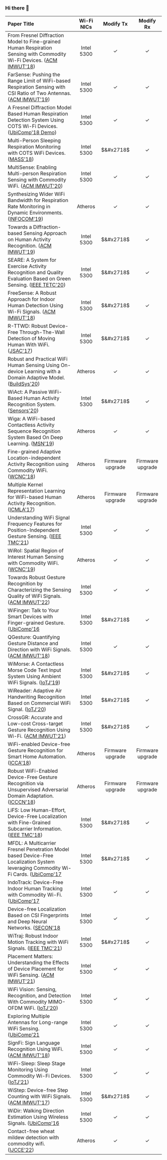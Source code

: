 ### Hi there 👋

<!--
**REHSense/REHSense** is a ✨ _special_ ✨ repository because its `README.md` (this file) appears on your GitHub profile.

Here are some ideas to get you started:

- 🔭 I’m currently working on ...
- 🌱 I’m currently learning ...
- 👯 I’m looking to collaborate on ...
- 🤔 I’m looking for help with ...
- 💬 Ask me about ...
- 📫 How to reach me: ...
- 😄 Pronouns: ...
- ⚡ Fun fact: ...
-->


| Paper Title | Wi-Fi NICs | Modify Tx | Modify Rx|
| :--- | :----: |  :---: | :----: |
| From Fresnel Diffraction Model to Fine-grained Human Respiration Sensing with Commodity Wi-Fi Devices. ([ACM IMWUT'18](https://dl.acm.org/doi/10.1145/3191785))  | Intel 5300       | $\checkmark$   |   $\checkmark$      |
| FarSense: Pushing the Range Limit of WiFi-based Respiration Sensing with CSI Ratio of Two Antennas. ([ACM IMWUT'19](https://dl.acm.org/doi/10.1145/3351279))  | Intel 5300    | $\checkmark$      | $\checkmark$  |
|A Fresnel Diffraction Model Based Human Respiration Detection System Using COTS Wi-Fi Devices. ([UbiComp'18 Demo](https://dl.acm.org/doi/10.1145/3267305.3267561))|Intel 5300|$\checkmark$|$\checkmark$|
|Multi-Person Sleeping Respiration Monitoring with COTS WiFi Devices. ([MASS'18](https://ieeexplore.ieee.org/document/8567539))|Intel 5300|$&#x2718$|$\checkmark$|
|MultiSense: Enabling Multi-person Respiration Sensing with Commodity WiFi. ([ACM IMWUT'20](https://dl.acm.org/doi/10.1145/3411816))|Intel 5300|$\checkmark$|$\checkmark$|
|Synthesizing Wider WiFi Bandwidth for Respiration Rate Monitoring in Dynamic Environments. ([INFOCOM'19](https://ieeexplore.ieee.org/document/8737553))| Atheros|$\checkmark$|$\checkmark$|
|Towards a Diffraction-based Sensing Approach on Human Activity Recognition. ([ACM IMWUT'19](https://dl.acm.org/doi/10.1145/3314420))|Intel 5300|$&#x2718$|$\checkmark$|
|SEARE: A System for Exercise Activity Recognition and Quality Evaluation Based on Green Sensing. ([IEEE TETC'20](https://ieeexplore.ieee.org/document/8247258))|Intel 5300|$&#x2718$|$\checkmark$|
|FreeSense: A Robust Approach for Indoor Human Detection Using Wi-Fi Signals. ([ACM IMWUT'18](https://dl.acm.org/doi/pdf/10.1145/3264953))|Intel 5300|$&#x2718$|$\checkmark$|
|R-TTWD: Robust Device-Free Through-The-Wall Detection of Moving Human With WiFi. ([JSAC'17](https://ieeexplore.ieee.org/document/7874163))|Intel 5300|$&#x2718$|$\checkmark$|
|Robust and Practical WiFi Human Sensing Using On-device Learning with a Domain Adaptive Model. ([BuildSys'20](https://dl.acm.org/doi/10.1145/3408308.3427983))|Atheros|$\checkmark$|$\checkmark$|
|WiAct: A Passive WiFi-Based Human Activity Recognition System. ([Sensors'20](https://ieeexplore.ieee.org/stamp/stamp.jsp?arnumber=8820006))|Intel 5300|$&#x2718$|$\checkmark$|
|Wiga: A WiFi-based Contactless Activity Sequence Recognition System Based On Deep Learning. ([MSN'19](https://ieeexplore.ieee.org/document/9066065))|Atheros|$\checkmark$|$\checkmark$|
|Fine-grained Adaptive Location-independent Activity Recognition using Commodity WiFi. ([WCNC'18](https://ieeexplore.ieee.org/abstract/document/8377133))|Atheros|Firmware upgrade|Firmware upgrade|
|Multiple Kernel Representation Learning for WiFi-based Human Activity Recognition. ([ICMLA'17](https://ieeexplore.ieee.org/abstract/document/8260644))|Atheros|Firmware upgrade|Firmware upgrade|
|Understanding WiFi Signal Frequency Features for Position-Independent Gesture Sensing. ([IEEE TMC'21](https://ieeexplore.ieee.org/document/9366929))|Intel 5300|$\checkmark$|$\checkmark$|
|WiRoI: Spatial Region of Interest Human Sensing with Commodity WiFi. ([WCNC'19](https://ieeexplore.ieee.org/abstract/document/8886099))|Atheros|$\checkmark$|$\checkmark$|
|Towards Robust Gesture Recognition by Characterizing the Sensing Quality of WiFi Signals. ([ACM IMWUT'22](https://dl.acm.org/doi/10.1145/3517241))|Intel 5300|$\checkmark$|$\checkmark$|
|WiFinger: Talk to Your Smart Devices with Finger-grained Gesture. ([UbiComp'16](https://dl.acm.org/doi/10.1145/3267305.3267561)|Intel 5300|$&#x2718$|$\checkmark$|
|QGesture: Quantifying Gesture Distance and Direction with WiFi Signals. ([ACM IMWUT'18](https://dl.acm.org/doi/pdf/10.1145/3191783))|  Intel 5300|$\checkmark$|$\checkmark$|
|WiMorse: A Contactless Morse Code Text Input System Using Ambient WiFi Signals. ([IoTJ'19](https://ieeexplore.ieee.org/stamp/stamp.jsp?arnumber=8796377))|Intel 5300|$&#x2718$|$\checkmark$|
|WiReader: Adaptive Air Handwriting Recognition Based on Commercial WiFi Signal. ([IoTJ'20](https://ieeexplore.ieee.org/document/9099230))|Intel 5300|$&#x2718$|$\checkmark$|
|CrossGR: Accurate and Low-cost Cross-target Gesture Recognition Using Wi-Fi. ([ACM IMWUT'21](https://dl.acm.org/doi/10.1145/3448100))|Intel 5300|$&#x2718$|$\checkmark$|
|WiFi-enabled Device-free Gesture Recognition for Smart Home Automation. ([ICCA'18](https://ieeexplore.ieee.org/abstract/document/8444331))|Atheros|Firmware upgrade|Firmware upgrade|
|Robust WiFi-Enabled Device-Free Gesture Recognition via Unsupervised Adversarial Domain Adaptation. ([ICCCN'18](https://ieeexplore.ieee.org/abstract/document/8487345))|Atheros|Firmware upgrade|Firmware upgrade|
|LiFS: Low Human-Effort, Device-Free Localization with Fine-Grained Subcarrier Information. ([IEEE TMC'18](https://ieeexplore.ieee.org/stamp/stamp.jsp?arnumber=8314084))|Intel 5300|$&#x2718$|$\checkmark$|
|MFDL: A Multicarrier Fresnel Penetration Model based Device-Free Localization System leveraging Commodity Wi-Fi Cards. ([UbiComp'17](https://dl.acm.org/doi/10.1145/3123024.3123172)|Intel 5300|$&#x2718$|$\checkmark$|
|IndoTrack: Device-Free Indoor Human Tracking with Commodity Wi-Fi. ([UbiComp'17](https://dl.acm.org/doi/10.1145/3130940)|Intel 5300|$\checkmark$|$\checkmark$|
|Device-free Localization Based on CSI Fingerprints and Deep Neural Networks. ([SECON'18](https://ieeexplore.ieee.org/document/8397121)|Intel 5300|$\checkmark$|$\checkmark$|
|WiTraj: Robust Indoor Motion Tracking with WiFi Signals.  ([IEEE TMC'21](https://ieeexplore.ieee.org/document/9645160))|Intel 5300|$&#x2718$|$\checkmark$|
|Placement Matters: Understanding the Effects of Device Placement for WiFi Sensing. ([ACM IMWUT'21](https://dl.acm.org/doi/10.1145/3517237))|Intel 5300|$\checkmark$|$\checkmark$|
|WiFi Vision: Sensing, Recognition, and Detection With Commodity MIMO-OFDM WiFi. ([IoTJ'20](https://ieeexplore.ieee.org/stamp/stamp.jsp?arnumber=9076313))|Intel 5300|$\checkmark$|$\checkmark$|
|Exploring Multiple Antennas for Long-range WiFi Sensing. ([UbiComp'21](https://dl.acm.org/doi/10.1145/3494979)|Intel 5300|$\checkmark$|$\checkmark$|
|SignFi: Sign Language Recognition Using WiFi. ([ACM IMWUT'18](https://dl.acm.org/doi/10.1145/3191755))|Intel 5300|$\checkmark$|$\checkmark$|
|WiFi-Sleep: Sleep Stage Monitoring Using Commodity Wi-Fi Devices. ([IoTJ'21](https://ieeexplore.ieee.org/stamp/stamp.jsp?arnumber=9386235))|Intel 5300|$\checkmark$|$\checkmark$|
|WiStep: Device-free Step Counting with WiFi Signals. ([ACM IMWUT'17](https://dl.acm.org/doi/10.1145/3161415))|Intel 5300|$&#x2718$|$\checkmark$|
|WiDir: Walking Direction Estimation Using Wireless Signals. ([UbiComp'16](https://dl.acm.org/doi/pdf/10.1145/2971648.2971658)|Intel 5300|$\checkmark$|$\checkmark$|
|Contact-free wheat mildew detection with commodity wifi. ([IJCCE'22](https://www.sciencedirect.com/science/article/pii/S2666307422000018))|Atheros|$\checkmark$|$\checkmark$|
